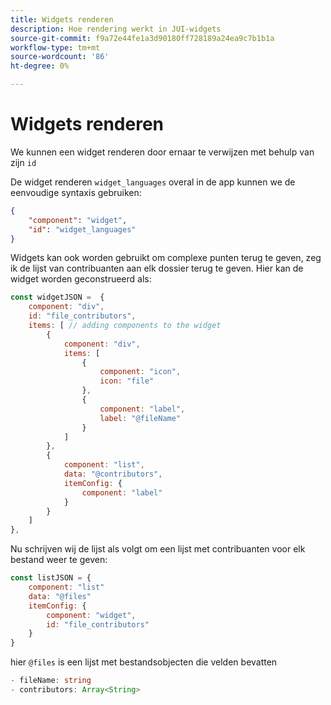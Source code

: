```yaml
---
title: Widgets renderen
description: Hoe rendering werkt in JUI-widgets
source-git-commit: f9a72e44fe1a3d90180ff728189a24ea9c7b1b1a
workflow-type: tm+mt
source-wordcount: '86'
ht-degree: 0%

---
```


# Widgets renderen

We kunnen een widget renderen door ernaar te verwijzen met behulp van zijn `id`

De widget renderen `widget_languages` overal in de app kunnen we de eenvoudige syntaxis gebruiken:

```json
{
    "component": "widget",
    "id": "widget_languages"
}
```

Widgets kan ook worden gebruikt om complexe punten terug te geven, zeg ik de lijst van contribuanten aan elk dossier terug te geven.
Hier kan de widget worden geconstrueerd als:

```js title="fileContributorsWidget.js"
const widgetJSON =  {
    component: "div", 
    id: "file_contributors", 
    items: [ // adding components to the widget
        {
            component: "div",
            items: [
                {
                    component: "icon",
                    icon: "file"
                },
                {
                    component: "label",
                    label: "@fileName"
                }
            ]
        },
        {
            component: "list",
            data: "@contributors",
            itemConfig: {
                component: "label"
            }
        }
    ]
},
```

Nu schrijven wij de lijst als volgt om een lijst met contribuanten voor elk bestand weer te geven:

```js title="fileContributorsList.js"
const listJSON = {
    component: "list"
    data: "@files"
    itemConfig: {
        component: "widget",
        id: "file_contributors"
    }
}
```

hier `@files` is een lijst met bestandsobjecten die velden bevatten

```typescript
- fileName: string
- contributors: Array<String>
```
